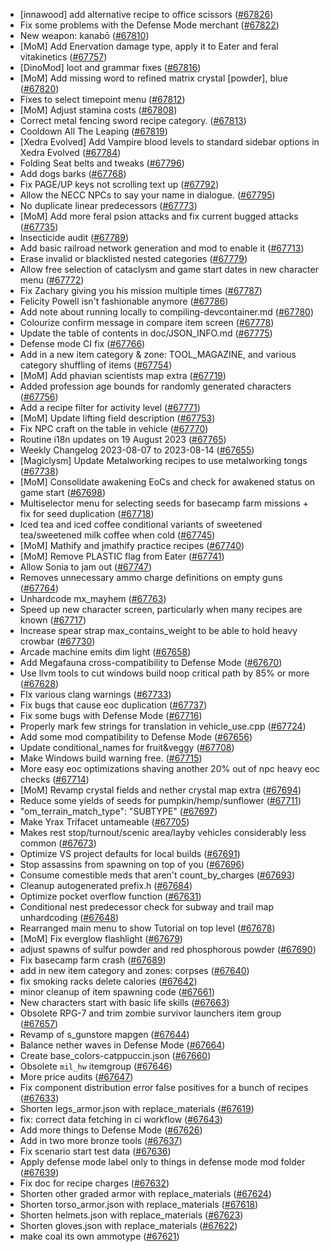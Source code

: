 * [innawood] add alternative recipe to office scissors ([#67826](https://github.com/CleverRaven/Cataclysm-DDA/pull/67826))
* Fix some problems with the Defense Mode merchant ([#67822](https://github.com/CleverRaven/Cataclysm-DDA/pull/67822))
* New weapon: kanabō ([#67810](https://github.com/CleverRaven/Cataclysm-DDA/pull/67810))
* [MoM] Add Enervation damage type, apply it to Eater and feral vitakinetics ([#67757](https://github.com/CleverRaven/Cataclysm-DDA/pull/67757))
* [DinoMod] loot and grammar fixes ([#67816](https://github.com/CleverRaven/Cataclysm-DDA/pull/67816))
* [MoM] Add missing word to refined matrix crystal [powder], blue ([#67820](https://github.com/CleverRaven/Cataclysm-DDA/pull/67820))
* Fixes to select timepoint menu ([#67812](https://github.com/CleverRaven/Cataclysm-DDA/pull/67812))
* [MoM] Adjust stamina costs ([#67808](https://github.com/CleverRaven/Cataclysm-DDA/pull/67808))
* Correct metal fencing sword recipe category. ([#67813](https://github.com/CleverRaven/Cataclysm-DDA/pull/67813))
* Cooldown All The Leaping ([#67819](https://github.com/CleverRaven/Cataclysm-DDA/pull/67819))
* [Xedra Evolved] Add Vampire blood levels to standard sidebar options in Xedra Evolved ([#67784](https://github.com/CleverRaven/Cataclysm-DDA/pull/67784))
* Folding Seat belts and tweaks ([#67796](https://github.com/CleverRaven/Cataclysm-DDA/pull/67796))
* Add dogs barks ([#67768](https://github.com/CleverRaven/Cataclysm-DDA/pull/67768))
* Fix PAGE/UP keys not scrolling text up ([#67792](https://github.com/CleverRaven/Cataclysm-DDA/pull/67792))
* Allow the NECC NPCs to say your name in dialogue. ([#67795](https://github.com/CleverRaven/Cataclysm-DDA/pull/67795))
* No duplicate linear predecessors ([#67773](https://github.com/CleverRaven/Cataclysm-DDA/pull/67773))
* [MoM] Add more feral psion attacks and fix current bugged attacks ([#67735](https://github.com/CleverRaven/Cataclysm-DDA/pull/67735))
* Insecticide audit ([#67789](https://github.com/CleverRaven/Cataclysm-DDA/pull/67789))
*  Add basic railroad network generation and mod to enable it ([#67713](https://github.com/CleverRaven/Cataclysm-DDA/pull/67713))
* Erase invalid or blacklisted nested categories ([#67779](https://github.com/CleverRaven/Cataclysm-DDA/pull/67779))
* Allow free selection of cataclysm and game start dates in new character menu ([#67772](https://github.com/CleverRaven/Cataclysm-DDA/pull/67772))
* Fix Zachary giving you his mission multiple times ([#67787](https://github.com/CleverRaven/Cataclysm-DDA/pull/67787))
* Felicity Powell isn't fashionable anymore ([#67786](https://github.com/CleverRaven/Cataclysm-DDA/pull/67786))
* Add note about running locally to compiling-devcontainer.md ([#67780](https://github.com/CleverRaven/Cataclysm-DDA/pull/67780))
* Colourize confirm message in compare item screen ([#67778](https://github.com/CleverRaven/Cataclysm-DDA/pull/67778))
* Update the table of contents in doc/JSON_INFO.md ([#67775](https://github.com/CleverRaven/Cataclysm-DDA/pull/67775))
* Defense mode CI fix ([#67766](https://github.com/CleverRaven/Cataclysm-DDA/pull/67766))
* Add in a new item category & zone: TOOL_MAGAZINE, and various category shuffling of items ([#67754](https://github.com/CleverRaven/Cataclysm-DDA/pull/67754))
* [MoM] Add phavian scientists map extra ([#67719](https://github.com/CleverRaven/Cataclysm-DDA/pull/67719))
* Added profession age bounds for randomly generated characters ([#67756](https://github.com/CleverRaven/Cataclysm-DDA/pull/67756))
* Add a recipe filter for activity level ([#67771](https://github.com/CleverRaven/Cataclysm-DDA/pull/67771))
* [MoM] Update lifting field description ([#67753](https://github.com/CleverRaven/Cataclysm-DDA/pull/67753))
* Fix NPC craft on the table in vehicle ([#67770](https://github.com/CleverRaven/Cataclysm-DDA/pull/67770))
* Routine i18n updates on 19 August 2023 ([#67765](https://github.com/CleverRaven/Cataclysm-DDA/pull/67765))
* Weekly Changelog 2023-08-07 to 2023-08-14 ([#67655](https://github.com/CleverRaven/Cataclysm-DDA/pull/67655))
* [Magiclysm] Update Metalworking recipes to use metalworking tongs ([#67738](https://github.com/CleverRaven/Cataclysm-DDA/pull/67738))
* [MoM] Consolidate awakening EoCs and check for awakened status on game start ([#67698](https://github.com/CleverRaven/Cataclysm-DDA/pull/67698))
* Multiselector menu for selecting seeds for basecamp farm missions + fix for seed duplication ([#67718](https://github.com/CleverRaven/Cataclysm-DDA/pull/67718))
* Iced tea and iced coffee conditional variants of sweetened tea/sweetened milk coffee when cold ([#67745](https://github.com/CleverRaven/Cataclysm-DDA/pull/67745))
* [MoM] Mathify and jmathify practice recipes ([#67740](https://github.com/CleverRaven/Cataclysm-DDA/pull/67740))
* [MoM] Remove PLASTIC flag from Eater ([#67741](https://github.com/CleverRaven/Cataclysm-DDA/pull/67741))
* Allow Sonia to jam out ([#67747](https://github.com/CleverRaven/Cataclysm-DDA/pull/67747))
* Removes unnecessary ammo charge definitions on empty guns ([#67764](https://github.com/CleverRaven/Cataclysm-DDA/pull/67764))
* Unhardcode mx_mayhem ([#67763](https://github.com/CleverRaven/Cataclysm-DDA/pull/67763))
* Speed up new character screen, particularly when many recipes are known ([#67717](https://github.com/CleverRaven/Cataclysm-DDA/pull/67717))
* Increase spear strap max_contains_weight to be able to hold heavy crowbar ([#67730](https://github.com/CleverRaven/Cataclysm-DDA/pull/67730))
* Arcade machine emits dim light ([#67658](https://github.com/CleverRaven/Cataclysm-DDA/pull/67658))
* Add Megafauna cross-compatibility to Defense Mode ([#67670](https://github.com/CleverRaven/Cataclysm-DDA/pull/67670))
* Use llvm tools to cut windows build noop critical path by 85% or more ([#67628](https://github.com/CleverRaven/Cataclysm-DDA/pull/67628))
* FIx various clang warnings ([#67733](https://github.com/CleverRaven/Cataclysm-DDA/pull/67733))
* Fix bugs that cause eoc duplication ([#67737](https://github.com/CleverRaven/Cataclysm-DDA/pull/67737))
* Fix some bugs with Defense Mode ([#67716](https://github.com/CleverRaven/Cataclysm-DDA/pull/67716))
* Properly mark few strings for translation in vehicle_use.cpp ([#67724](https://github.com/CleverRaven/Cataclysm-DDA/pull/67724))
* Add some mod compatibility to Defense Mode ([#67656](https://github.com/CleverRaven/Cataclysm-DDA/pull/67656))
* Update conditional_names for fruit&veggy ([#67708](https://github.com/CleverRaven/Cataclysm-DDA/pull/67708))
* Make Windows build warning free. ([#67715](https://github.com/CleverRaven/Cataclysm-DDA/pull/67715))
* More easy eoc optimizations shaving another 20% out of npc heavy eoc checks ([#67714](https://github.com/CleverRaven/Cataclysm-DDA/pull/67714))
* [MoM] Revamp crystal fields and nether crystal map extra ([#67694](https://github.com/CleverRaven/Cataclysm-DDA/pull/67694))
* Reduce some yields of seeds for pumpkin/hemp/sunflower ([#67711](https://github.com/CleverRaven/Cataclysm-DDA/pull/67711))
* "om_terrain_match_type": "SUBTYPE" ([#67697](https://github.com/CleverRaven/Cataclysm-DDA/pull/67697))
* Make Yrax Trifacet untameable ([#67705](https://github.com/CleverRaven/Cataclysm-DDA/pull/67705))
* Makes rest stop/turnout/scenic area/layby vehicles considerably less common ([#67673](https://github.com/CleverRaven/Cataclysm-DDA/pull/67673))
* Optimize VS project defaults for local builds ([#67691](https://github.com/CleverRaven/Cataclysm-DDA/pull/67691))
* Stop assassins from spawning on top of you ([#67696](https://github.com/CleverRaven/Cataclysm-DDA/pull/67696))
* Consume comestible meds that aren't count_by_charges ([#67693](https://github.com/CleverRaven/Cataclysm-DDA/pull/67693))
* Cleanup autogenerated prefix.h ([#67684](https://github.com/CleverRaven/Cataclysm-DDA/pull/67684))
* Optimize pocket overflow function ([#67631](https://github.com/CleverRaven/Cataclysm-DDA/pull/67631))
* Conditional nest predecessor check for subway and trail map unhardcoding ([#67648](https://github.com/CleverRaven/Cataclysm-DDA/pull/67648))
* Rearranged main menu to show Tutorial on top level ([#67678](https://github.com/CleverRaven/Cataclysm-DDA/pull/67678))
* [MoM] Fix everglow flashlight ([#67679](https://github.com/CleverRaven/Cataclysm-DDA/pull/67679))
* adjust spawns of sulfur powder and red phosphorous powder ([#67690](https://github.com/CleverRaven/Cataclysm-DDA/pull/67690))
* Fix basecamp farm crash ([#67689](https://github.com/CleverRaven/Cataclysm-DDA/pull/67689))
* add in new item category and zones: corpses ([#67640](https://github.com/CleverRaven/Cataclysm-DDA/pull/67640))
* fix smoking racks delete calories ([#67642](https://github.com/CleverRaven/Cataclysm-DDA/pull/67642))
* minor cleanup of item spawning code ([#67661](https://github.com/CleverRaven/Cataclysm-DDA/pull/67661))
* New characters start with basic life skills ([#67663](https://github.com/CleverRaven/Cataclysm-DDA/pull/67663))
* Obsolete RPG-7 and trim zombie survivor launchers item group ([#67657](https://github.com/CleverRaven/Cataclysm-DDA/pull/67657))
* Revamp of s_gunstore mapgen ([#67644](https://github.com/CleverRaven/Cataclysm-DDA/pull/67644))
* Balance nether waves in Defense Mode ([#67664](https://github.com/CleverRaven/Cataclysm-DDA/pull/67664))
* Create base_colors-catppuccin.json ([#67660](https://github.com/CleverRaven/Cataclysm-DDA/pull/67660))
* Obsolete ``mil_hw`` itemgroup ([#67646](https://github.com/CleverRaven/Cataclysm-DDA/pull/67646))
* More price audits ([#67647](https://github.com/CleverRaven/Cataclysm-DDA/pull/67647))
* Fix component distribution error false positives for a bunch of recipes ([#67633](https://github.com/CleverRaven/Cataclysm-DDA/pull/67633))
* Shorten legs_armor.json with replace_materials ([#67619](https://github.com/CleverRaven/Cataclysm-DDA/pull/67619))
* fix: correct data fetching in ci workflow ([#67643](https://github.com/CleverRaven/Cataclysm-DDA/pull/67643))
* Add more things to Defense Mode ([#67626](https://github.com/CleverRaven/Cataclysm-DDA/pull/67626))
* Add in two more bronze tools ([#67637](https://github.com/CleverRaven/Cataclysm-DDA/pull/67637))
* Fix scenario start test data ([#67636](https://github.com/CleverRaven/Cataclysm-DDA/pull/67636))
* Apply defense mode label only to things in defense mode mod folder ([#67639](https://github.com/CleverRaven/Cataclysm-DDA/pull/67639))
* Fix doc for recipe charges ([#67632](https://github.com/CleverRaven/Cataclysm-DDA/pull/67632))
* Shorten other graded armor with replace_materials ([#67624](https://github.com/CleverRaven/Cataclysm-DDA/pull/67624))
* Shorten torso_armor.json with replace_materials ([#67618](https://github.com/CleverRaven/Cataclysm-DDA/pull/67618))
* Shorten helmets.json with replace_materials ([#67623](https://github.com/CleverRaven/Cataclysm-DDA/pull/67623))
* Shorten gloves.json with replace_materials ([#67622](https://github.com/CleverRaven/Cataclysm-DDA/pull/67622))
* make coal its own ammotype ([#67621](https://github.com/CleverRaven/Cataclysm-DDA/pull/67621))
